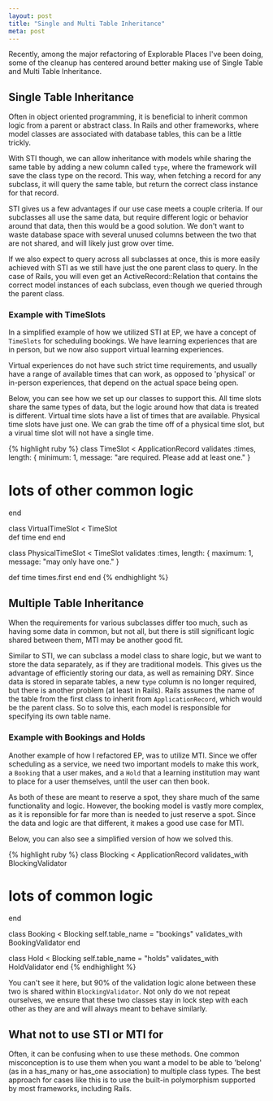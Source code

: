 ```yaml
---
layout: post
title: "Single and Multi Table Inheritance"
meta: post
---
```


Recently, among the major refactoring of Explorable Places I've been doing, some of the cleanup has centered around better making use of Single Table and Multi Table Inheritance.<!--more--> 

## Single Table Inheritance

Often in object oriented programming, it is beneficial to inherit common logic from a parent or abstract class. In Rails and other frameworks, where model classes are associated with database tables, this can be a little trickly.

With STI though, we can allow inheritance with models while sharing the same table by adding a new column called `type`, where the framework will save the class type on the record. This way, when fetching a record for any subclass, it will query the same table, but return the correct class instance for that record.

STI gives us a few advantages if our use case meets a couple criteria. If our subclasses all use the same data, but require different logic or behavior around that data, then this would be a good solution. We don't want to waste database space with several unused columns between the two that are not shared, and will likely just grow over time.

If we also expect to query across all subclasses at once, this is more easily achieved with STI as we still have just the one parent class to query. In the case of Rails, you will even get an ActiveRecord::Relation that contains the correct model instances of each subclass, even though we queried through the parent class.

### Example with TimeSlots

In a simplified example of how we utilized STI at EP, we have a concept of `TimeSlots` for scheduling bookings. We have learning experiences that are in person, but we now also support virtual learning experiences.

Virtual experiences do not have such strict time requirements, and usually have a range of available times that can work, as opposed to 'physical' or in-person experiences, that depend on the actual space being open.

Below, you can see how we set up our classes to support this. All time slots share the same types of data, but the logic around how that data is treated is different. Virtual time slots have a list of times that are available. Physical time slots have just one. We can grab the time off of a physical time slot, but a virual time slot will not have a single time.

{% highlight ruby %}
class TimeSlot < ApplicationRecord
  validates :times, length: { minimum: 1, message: "are required. Please add at least one." }

  # lots of other common logic
end

class VirtualTimeSlot < TimeSlot  
  def time
  end
end

class PhysicalTimeSlot < TimeSlot
  validates :times, length: { maximum: 1, message: "may only have one." }
  
  def time
    times.first
  end
end
{% endhighlight %}

## Multiple Table Inheritance

When the requirements for various subclasses differ too much, such as having some data in common, but not all, but there is still significant logic shared between them, MTI may be another good fit.

Similar to STI, we can subclass a model class to share logic, but we want to store the data separately, as if they are traditional models. This gives us the advantage of efficiently storing our data, as well as remaining DRY. Since data is stored in separate tables, a new `type` column is no longer required, but there is another problem (at least in Rails). Rails assumes the name of the table from the first class to inherit from `ApplicationRecord`, which would be the parent class. So to solve this, each model is responsible for specifying its own table name.

### Example with Bookings and Holds

Another example of how I refactored EP, was to utilize MTI. Since we offer scheduling as a service, we need two important models to make this work, a `Booking` that a user makes, and a `Hold` that a learning institution may want to place for a user themselves, until the user can then book.

As both of these are meant to reserve a spot, they share much of the same functionality and logic. However, the booking model is vastly more complex, as it is reponsible for far more than is needed to just reserve a spot. Since the data and logic are that different, it makes a good use case for MTI.

Below, you can also see a simplified version of how we solved this.

{% highlight ruby %}
class Blocking < ApplicationRecord
  validates_with BlockingValidator
  # lots of common logic
end

class Booking < Blocking
  self.table_name = "bookings"
  validates_with BookingValidator
end

class Hold < Blocking
  self.table_name = "holds"
  validates_with HoldValidator
end
{% endhighlight %}

You can't see it here, but 90% of the validation logic alone between these two is shared within `BlockingValidator`. Not only do we not repeat ourselves, we ensure that these two classes stay in lock step with each other as they are and will always meant to behave similarly.

## What not to use STI or MTI for

Often, it can be confusing when to use these methods. One common misconception is to use them when you want a model to be able to 'belong' (as in a has_many or has_one association) to multiple class types. The best approach for cases like this is to use the built-in polymorphism supported by most frameworks, including Rails.

